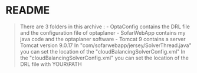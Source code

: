 README
======

> There are 3 folders in this archive : 
	- OptaConfig 	contains the DRL file and the configuration file of optaplaner
	- SofarWebApp 	contains my java code and the optaplaner software
	- Tomcat 9 		contains a server Tomcat version 9.0.17
> In "com/sofarwebapp/jersey/SolverThread.java" you can set the location of the "cloudBalancingSolverConfig.xml"
> In the "cloudBalancingSolverConfig.xml" you can set the location of the DRL file with <scoreDrlFile>YOUR\PATH</scoreDrlFile>
